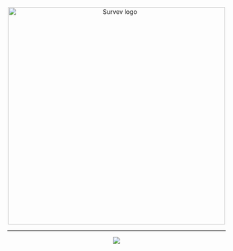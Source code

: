 <div align="center">
    <img src="https://survev.io/img/survev_logo_full.png" width="500" alt="Survev logo">
</div>
<hr />

<div align="center">
    <a href="https://discord.gg/survevio"><img src="https://img.shields.io/badge/discord-%235865F2?style=for-the-badge&logo=discord&logoColor=white" /></a>
</div>
